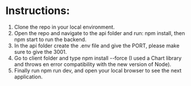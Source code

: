 # Instructions:

1. Clone the repo in your local environment.
2. Open the repo and navigate to the api folder and run: npm install, then npm start to run the backend.
3. In the api folder create the .env file and give the PORT, please make sure to give the 3001.
4. Go to client folder and type npm install --force (I used a Chart library and throws en error compatibility with the new version of Node).
5. Finally run npm run dev, and open your local browser to see the next application.
